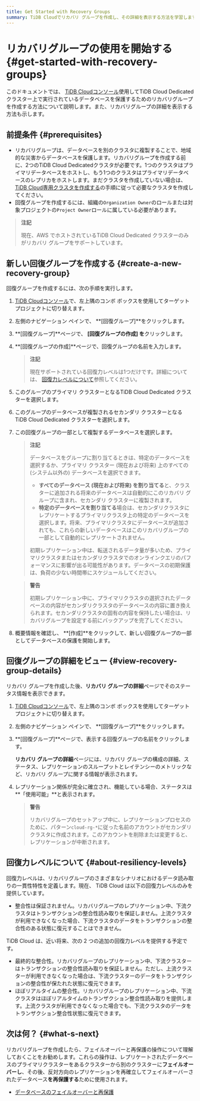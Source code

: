 ```yaml
---
title: Get Started with Recovery Groups
summary: TiDB Cloudでリカバリ グループを作成し、その詳細を表示する方法を学習します。
---
```


# リカバリグループの使用を開始する {#get-started-with-recovery-groups}

このドキュメントでは、 [TiDB Cloudコンソール](https://tidbcloud.com/)使用してTiDB Cloud Dedicated クラスター上で実行されているデータベースを保護するためのリカバリグループを作成する方法について説明します。また、リカバリグループの詳細を表示する方法も示します。

## 前提条件 {#prerequisites}

-   リカバリグループは、データベースを別のクラスタに複製することで、地域的な災害からデータベースを保護します。リカバリグループを作成する前に、2つのTiDB Cloud Dedicatedクラスタが必要です。1つのクラスタはプライマリデータベースをホストし、もう1つのクラスタはプライマリデータベースのレプリカをホストします。まだクラスタを作成していない場合は、 [TiDB Cloud専用クラスタを作成する](/tidb-cloud/create-tidb-cluster.md)の手順に従って必要なクラスタを作成してください。
-   回復グループを作成するには、組織の`Organization Owner`のロールまたは対象プロジェクトの`Project Owner`ロールに属している必要があります。

> **注記**
>
> 現在、AWS でホストされているTiDB Cloud Dedicated クラスターのみがリカバリ グループをサポートしています。

## 新しい回復グループを作成する {#create-a-new-recovery-group}

回復グループを作成するには、次の手順を実行します。

1.  [TiDB Cloudコンソール](https://tidbcloud.com/)で、左上隅のコンボ ボックスを使用してターゲット プロジェクトに切り替えます。

2.  左側のナビゲーション ペインで、 **[回復グループ]**をクリックします。

3.  **[回復グループ]**ページで、 **[回復グループの作成] を**クリックします。

4.  **[回復グループの作成]**ページで、回復グループの名前を入力します。

    > **注記**
    >
    > 現在サポートされている回復力レベルは1つだけです。詳細については、 [回復力レベルについて](#about-resiliency-levels)参照してください。

5.  このグループのプライマリ クラスターとなるTiDB Cloud Dedicated クラスターを選択します。

6.  このグループのデータベースが複製されるセカンダリ クラスターとなるTiDB Cloud Dedicated クラスターを選択します。

7.  この回復グループの一部として複製するデータベースを選択します。

    > **注記**
    >
    > データベースをグループに割り当てるときは、特定のデータベースを選択するか、プライマリ クラスター (現在および将来) 上のすべての (システム以外の) データベースを選択できます。
    >
    > -   **すべてのデータベース (現在および将来) を割り当てる**と、クラスターに追加される将来のデータベースは自動的にこのリカバリ グループに含まれ、セカンダリ クラスターに複製されます。
    > -   **特定のデータベースを割り当てる**場合は、セカンダリクラスタにレプリケートするプライマリクラスタ上の特定のデータベースを選択します。将来、プライマリクラスタにデータベースが追加されても、これらの新しいデータベースはこのリカバリグループの一部として自動的にレプリケートされません。
    >
    > 初期レプリケーション中は、転送されるデータ量が多いため、プライマリクラスタまたはセカンダリクラスタでのオンラインクエリのパフォーマンスに影響が出る可能性があります。データベースの初期保護は、負荷の少ない時間帯にスケジュールしてください。

    > **警告**
    >
    > 初期レプリケーション中に、プライマリクラスタの選択されたデータベースの内容がセカンダリクラスタのデータベースの内容に置き換えられます。セカンダリクラスタの固有の内容を保持したい場合は、リカバリグループを設定する前にバックアップを完了してください。

8.  概要情報を確認し、 **[作成]**をクリックして、新しい回復グループの一部としてデータベースの保護を開始します。

## 回復グループの詳細をビュー {#view-recovery-group-details}

リカバリ グループを作成した後、**リカバリ グループの詳細**ページでそのステータス情報を表示できます。

1.  [TiDB Cloudコンソール](https://tidbcloud.com/)で、左上隅のコンボ ボックスを使用してターゲット プロジェクトに切り替えます。

2.  左側のナビゲーション ペインで、 **[回復グループ]**をクリックします。

3.  **[回復グループ]**ページで、表示する回復グループの名前をクリックします。

    **リカバリ グループの詳細**ページには、リカバリ グループの構成の詳細、ステータス、レプリケーションのスループットとレイテンシーのメトリックなど、リカバリ グループに関する情報が表示されます。

4.  レプリケーション関係が完全に確立され、機能している場合、ステータスは**「使用可能」**と表示されます。

    > **警告**
    >
    > リカバリグループのセットアップ中に、レプリケーションプロセスのために、パターン`cloud-rg-*`に従った名前のアカウントがセカンダリクラスタに作成されます。このアカウントを削除または変更すると、レプリケーションが中断されます。

## 回復力レベルについて {#about-resiliency-levels}

回復力レベルは、リカバリグループのさまざまなシナリオにおけるデータ読み取りの一貫性特性を定義します。現在、 TiDB Cloud は以下の回復力レベルのみを提供しています。

-   整合性は保証されません。リカバリグループのレプリケーション中、下流クラスタはトランザクションの整合性読み取りを保証しません。上流クラスタが利用できなくなった場合、下流クラスタのデータをトランザクションの整合性のある状態に復元することはできません。

TiDB Cloud は、近い将来、次の 2 つの追加の回復力レベルを提供する予定です。

-   最終的な整合性。リカバリグループのレプリケーション中、下流クラスターはトランザクションの整合性読み取りを保証しません。ただし、上流クラスターが利用できなくなった場合は、下流クラスターのデータをトランザクションの整合性が保たれた状態に復元できます。
-   ほぼリアルタイムの整合性。リカバリグループのレプリケーション中、下流クラスタはほぼリアルタイムのトランザクション整合性読み取りを提供します。上流クラスタが利用できなくなった場合でも、下流クラスタのデータをトランザクション整合性状態に復元できます。

## 次は何？ {#what-s-next}

リカバリグループを作成したら、フェイルオーバーと再保護の操作について理解しておくことをお勧めします。これらの操作は、レプリケートされたデータベースのプライマリクラスターをあるクラスターから別のクラスターに**フェイルオーバーし**、その後、反対方向のレプリケーションを再確立してフェイルオーバーされたデータベース**を再保護する**ために使用されます。

-   [データベースのフェイルオーバーと再保護](/tidb-cloud/recovery-group-failover.md)
